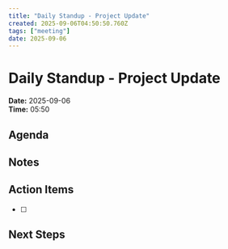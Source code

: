 ```yaml
---
title: "Daily Standup - Project Update"
created: 2025-09-06T04:50:50.760Z
tags: ["meeting"]
date: 2025-09-06
---
```


# Daily Standup - Project Update

**Date:** 2025-09-06  
**Time:** 05:50  

## Agenda


## Notes


## Action Items
- [ ] 

## Next Steps
